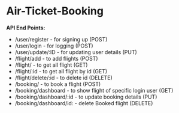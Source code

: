 # Air-Ticket-Booking

  **API End Points:**
  - /user/register - for signing up (POST)
  - /user/login - for logging (POST)
  - /user/update/:ID - for updating user details (PUT)
  - /flight/add - to add flights  (POST)
  - /flight/ - to get all flight  (GET)
  - /flight/:id - to get all flight by id (GET)
  - /flight/delete/:id - to delete id (DELETE)
  - /booking/ - to book a flight (POST)
  - /booking/dashboard - to show flight of specific login user (GET)
  - /booking/dashboard/:id - to update booking details (PUT)
  - /booking/dashboard/id: - delete Booked flight (DELETE)
